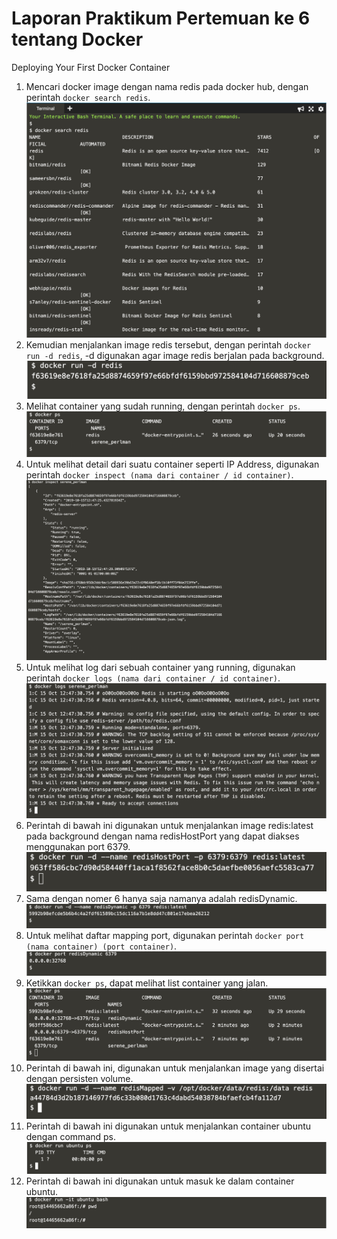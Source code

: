 # Laporan Praktikum Pertemuan ke 6 tentang Docker

Deploying Your First Docker Container
1. Mencari docker image dengan nama redis pada docker hub, dengan perintah `docker search redis`.
![](img/1.png)
2. Kemudian menjalankan image redis tersebut, dengan perintah `docker run -d redis`, -d digunakan agar image redis berjalan pada background.
![](img/2.png)
3. Melihat container yang sudah running, dengan perintah `docker ps`.
![](img/3.png)
4. Untuk melihat detail dari suatu container seperti IP Address, digunakan perintah `docker inspect (nama dari container / id container)`.
![](img/4.png)
5. Untuk melihat log dari sebuah container yang running, digunakan perintah `docker logs (nama dari container / id container)`.
![](img/5.png)
6. Perintah di bawah ini digunakan untuk menjalankan image redis:latest pada background dengan nama redisHostPort yang dapat diakses menggunakan port 6379.
![](img/6.png)
7. Sama dengan nomer 6 hanya saja namanya adalah redisDynamic.
![](img/7.png)
8. Untuk melihat daftar mapping port, digunakan perintah `docker port (nama container) (port container)`.
![](img/8.png)
9. Ketikkan `docker ps`, dapat melihat list container yang jalan.
![](img/9.png)
10. Perintah di bawah ini, digunakan untuk menjalankan image yang disertai dengan persisten volume.
![](img/10.png)
11. Perintah di bawah ini digunakan untuk menjalankan container ubuntu dengan command ps.
![](img/11.png)
12. Perintah di bawah ini digunakan untuk masuk ke dalam container ubuntu.
![](img/12.png)
